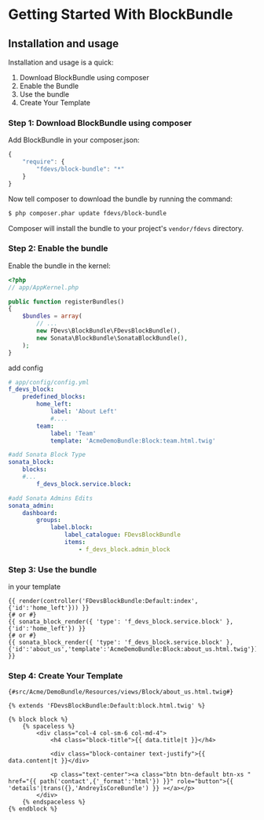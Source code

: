 Getting Started With BlockBundle
===========================================

## Installation and usage

Installation and usage is a quick:

1. Download BlockBundle using composer
2. Enable the Bundle
3. Use the bundle
4. Create Your Template


### Step 1: Download BlockBundle using composer

Add BlockBundle in your composer.json:

```js
{
    "require": {
        "fdevs/block-bundle": "*"
    }
}
```

Now tell composer to download the bundle by running the command:

``` bash
$ php composer.phar update fdevs/block-bundle
```

Composer will install the bundle to your project's `vendor/fdevs` directory.


### Step 2: Enable the bundle

Enable the bundle in the kernel:

``` php
<?php
// app/AppKernel.php

public function registerBundles()
{
    $bundles = array(
        // ...
        new FDevs\BlockBundle\FDevsBlockBundle(),
        new Sonata\BlockBundle\SonataBlockBundle(),
    );
}
```

add config

``` yaml
# app/config/config.yml
f_devs_block:
    predefined_blocks:
        home_left:
            label: 'About Left'
            #....
        team:
            label: 'Team'
            template: 'AcmeDemoBundle:Block:team.html.twig'

#add Sonata Block Type
sonata_block:
    blocks:
    #...
        f_devs_block.service.block:

#add Sonata Admins Edits
sonata_admin:
    dashboard:
        groups:
            label.block:
                label_catalogue: FDevsBlockBundle
                items:
                    - f_devs_block.admin_block
```


### Step 3: Use the bundle

in your template

``` twig
{{ render(controller('FDevsBlockBundle:Default:index',{'id':'home_left'})) }}
{# or #}
{{ sonata_block_render({ 'type': 'f_devs_block.service.block' }, {'id':'home_left'}) }}
{# or #}
{{ sonata_block_render({ 'type': 'f_devs_block.service.block' }, {'id':'about_us','template':'AcmeDemoBundle:Block:about_us.html.twig'}) }}
```

### Step 4: Create Your Template

``` twig
{#src/Acme/DemoBundle/Resources/views/Block/about_us.html.twig#}

{% extends 'FDevsBlockBundle:Default:block.html.twig' %}

{% block block %}
    {% spaceless %}
        <div class="col-4 col-sm-6 col-md-4">
            <h4 class="block-title">{{ data.title|t }}</h4>

            <div class="block-container text-justify">{{ data.content|t }}</div>

            <p class="text-center"><a class="btn btn-default btn-xs " href="{{ path('contact',{'_format':'html'}) }}" role="button">{{ 'details'|trans({},'Andrey1sCoreBundle') }} »</a></p>
        </div>
    {% endspaceless %}
{% endblock %}
```
